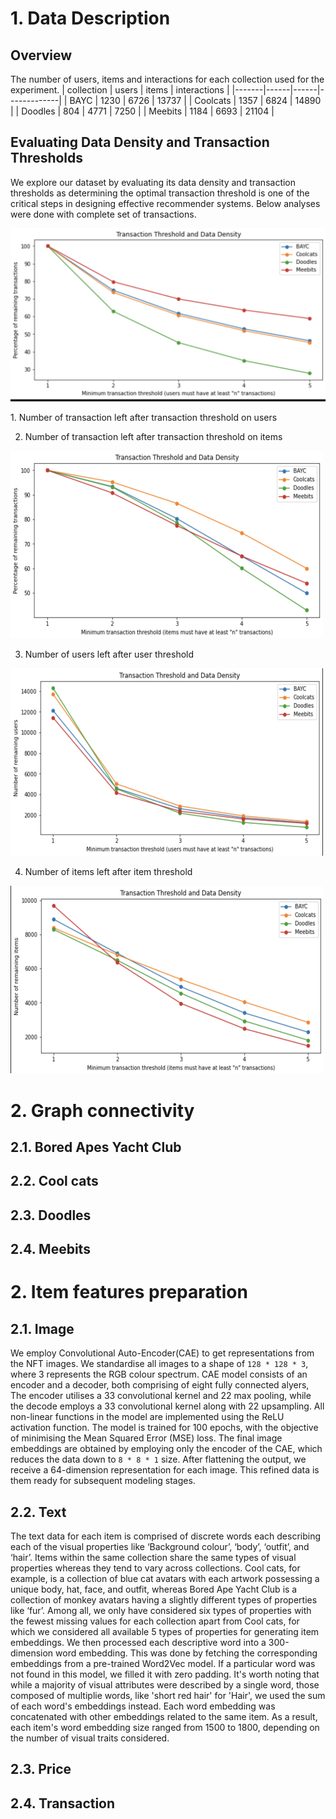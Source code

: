 # 1. Data Description

## Overview

The number of users, items and interactions for each collection used for the experiment.
| collection | users | items | interactions |
|-------|------|------|-------------|
| BAYC  | 1230 | 6726 | 13737 |
| Coolcats | 1357 | 6824 | 14890 |
| Doodles | 804 | 4771 | 7250 |
| Meebits | 1184 | 6693 | 21104 |



## Evaluating Data Density and Transaction Thresholds

We explore our dataset by evaluating its data density and transaction thresholds as determining the optimal transaction threshold is one of the critical steps in designing effective recommender systems. Below analyses were done with complete set of transactions.

<div class="image-container">
    <img src="assets/user_trxns.png" alt="Plot">
    <p>1. Number of transaction left after transaction threshold on users</p>
</div>

<!-- 1. Number of transaction left after transaction threshold on users
<img src="assets/user_trxns.png" alt="Plot" style="width:500px;height:300px;"> -->


2. Number of transaction left after transaction threshold on items
<img src="assets/item_trxns.png" alt="Plot" style="width:500px;height:300px;">


3. Number of users left after user threshold
<img src="assets/user_num.png" alt="Plot" style="width:500px;height:300px;">


4. Number of items left after item threshold
<img src="assets/item_num.png" alt="Plot" style="width:500px;height:300px;">




# 2. Graph connectivity
## 2.1. Bored Apes Yacht Club 


## 2.2. Cool cats


## 2.3. Doodles


## 2.4. Meebits




# 2. Item features preparation

## 2.1. Image
We employ Convolutional Auto-Encoder(CAE) to get representations from the NFT images. We standardise all images to a shape of `128 * 128 * 3`, where 3 represents the RGB colour spectrum. CAE model consists of an encoder and a decoder, both comprising of eight fully connected alyers, The encoder utilises a 33 convolutional kernel and 22 max pooling, while the decode employs a 33 convolutional kernel along with 22 upsampling.
All non-linear functions in the model are implemented using the ReLU activation function. The model is trained for 100 epochs, with the objective of minimising the Mean Squared Error (MSE) loss. The final image embeddings are obtained by employing only the encoder of the CAE, which reduces the data down to `8 * 8 * 1`
 size. After flattening the output, we receive a 64-dimension representation for each image. This refined data is them ready for subsequent modeling stages.

## 2.2. Text
The text data for each item is comprised of discrete words each describing each of the visual properties like ‘Background colour’, ‘body’, ‘outfit’, and ‘hair’. Items within the same collection share the same types of visual properties whereas they tend to vary across collections. Cool cats, for example, is a collection of blue cat avatars with each artwork possessing a unique body, hat, face, and outfit, whereas Bored Ape Yacht Club is a collection of monkey avatars having a slightly different types of properties like ‘fur’. Among all, we only have considered six types of properties with the fewest missing values for each collection apart from Cool cats, for which we considered all available 5 types of properties for generating item embeddings. We then processed each descriptive word into a 300-dimension word embedding. This was done by fetching the corresponding embeddings from a pre-trained Word2Vec model. If a particular word was not found in this model, we filled it with zero padding. It's worth noting that while a majority of visual attributes were described by a single word, those composed of multiplie words, like 'short red hair' for 'Hair', we used the sum of each word's embeddings instead. Each word embedding was concatenated with other embeddings related to the same item. As a result, each item's word embedding size ranged from 1500 to 1800, depending on the number of visual traits considered.

## 2.3. Price


## 2.4. Transaction




